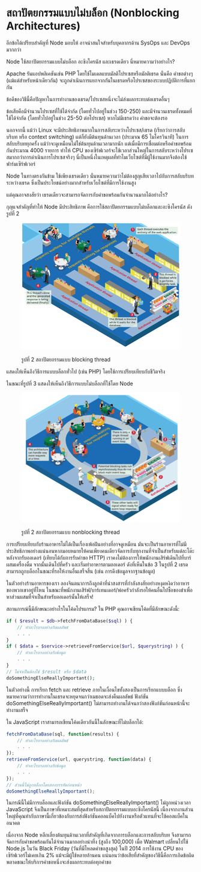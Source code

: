 # สถาปัตยกรรมแบบไม่บล็อก (Nonblocking Architectures)

อีกข้อได้เปรียบสำคัญที่ Node มอบให้ อาจน่าสนใจสำหรับบุคลากรด้าน SysOps และ DevOps มากกว่า&#x20;

Node ใช้สถาปัตยกรรมแบบไม่บล็อก อะซิงโครนัส และเธรดเดียว นี่หมายความว่าอย่างไร?&#x20;

Apache รันแอปพลิเคชันเช่น PHP โดยใช้โมเดลแบบมัลติโปรเซสหรือมัลติเธรด นั่นคือ คำขอต่างๆ (แม้แต่สำหรับหน้าเดียวกัน) จะถูกดำเนินการแยกจากกันในเธรดหรือโปรเซสของระบบปฏิบัติการที่แยกกัน&#x20;

ข้อดีของวิธีนี้คือปัญหาในการทำงานของเธรด/โปรเซสหนึ่งจะไม่ส่งผลกระทบต่อเธรดอื่นๆ&#x20;

ข้อเสียคือมีจำนวนโปรเซสที่ใช้ได้จำกัด (โดยทั่วไปอยู่ในช่วง 150-250) และมีจำนวนเธรดทั้งหมดที่ใช้ได้จำกัด (โดยทั่วไปอยู่ในช่วง 25-50 ต่อโปรเซส) หากไม่มีเธรดว่าง คำขอจะต้องรอ&#x20;

นอกจากนี้ แม้ว่า Linux จะมีประสิทธิภาพมากในการสลับระหว่างโปรเซส/เธรด (เรียกว่าการสลับบริบท หรือ context switching) แต่ก็ยังมีต้นทุนด้านเวลา (ประมาณ 65 ไมโครวินาที) ในการสลับบริบททุกครั้ง แม้ว่าจะดูเหมือนไม่ใช่ต้นทุนด้านเวลามากนัก แต่เมื่อมีการเชื่อมต่อหรือคำขอพร้อมกันประมาณ 4000 รายการ ทำให้ CPU ของเซิร์ฟเวอร์จะใช้เวลาส่วนใหญ่ในการสลับระหว่างโปรเซสมากกว่าการดำเนินการโปรเซสจริงๆ นี่เป็นหนึ่งในเหตุผลที่ทำไมเว็บไซต์ที่มีผู้ใช้งานมากจึงต้องใช้ฟาร์มเซิร์ฟเวอร์

Node ในทางตรงกันข้าม ใช้เพียงเธรดเดียว นั่นหมายความว่าไม่ต้องสูญเสียเวลาไปกับการสลับบริบทระหว่างเธรด ซึ่งเป็นประโยชน์อย่างมากสำหรับเว็บไซต์ที่มีการใช้งานสูง

แต่คุณอาจสงสัยว่า เธรดเดียวจะสามารถจัดการกับคำขอพร้อมกันจำนวนมากได้อย่างไร?&#x20;

กุญแจสำคัญที่ทำให้ Node มีประสิทธิภาพ คือการใช้สถาปัตยกรรมแบบไม่บล็อกและอะซิงโครนัส ดังรูปที่ 2

<figure><img src="../../../.gitbook/assets/image (3).png" alt=""><figcaption><p>รูปที่ 2 สถาปัตยกรรมแบบ blocking thread</p></figcaption></figure>

แสดงให้เห็นถึงวิธีการแบบบล็อกทั่วไป (เช่น PHP) โดยใช้การเปรียบเทียบกับชีวิตจริง&#x20;

ในขณะที่รูปที่ 3 แสดงให้เห็นถึงวิธีการแบบไม่บล็อกที่ใช้โดย Node



<figure><img src="../../../.gitbook/assets/image (4).png" alt=""><figcaption><p>รูปที่ 2 สถาปัตยกรรมแบบ nonblocking thread</p></figcaption></figure>

การเปรียบเทียบกับร้านอาหารไม่ได้เป็นเรื่องเพ้อฝันอย่างที่อาจดูเหมือน มันจะเป็นร้านอาหารที่ไม่มีประสิทธิภาพอย่างแน่นอนหากมอบหมายให้คนเพียงคนเดียวจัดการกับทุกงานที่จำเป็นสำหรับแต่ละโต๊ะ หลังจากรับออเดอร์ (เทียบได้กับการรับคำขอ HTTP) เราคงไม่ต้องการให้พนักงานเสิร์ฟเดินไปที่บาร์ ผสมเครื่องดื่ม จากนั้นเดินไปที่ครัว และเริ่มทำอาหารตามออเดอร์ ดังที่เห็นในข้อ 3 ในรูปที่ 2 เธรดสามารถถูกบล็อกในขณะที่รอให้งานอื่นเสร็จสิ้น (เช่น การดึงข้อมูลจากฐานข้อมูล)

ในตัวอย่างร้านอาหารของเรา ลองจินตนาการถึงลูกค้าที่น่าสงสารที่กำลังสงสัยอย่างหงุดหงิดว่าอาหารของพวกเขาอยู่ที่ไหน ในขณะที่พนักงานเสิร์ฟ/บาร์เทนเดอร์/พ่อครัวกำลังรอให้คนอื่นไปซื้อของชำเพื่อหาส่วนผสมที่จำเป็นสำหรับออเดอร์นั้นให้เสร็จ!

สถานการณ์นี้มีลักษณะอย่างไรในโค้ดโปรแกรม? ใน PHP คุณอาจเขียนโค้ดที่มีลักษณะดังนี้:

```php
if ( $result = $db->fetchFromDataBase($sql) ) {
    // ทำอะไรบางอย่างกับผลลัพธ์
    . . .
}
if ( $data = $service->retrieveFromService($url, $querystring) ) {
    // ทำอะไรบางอย่างกับข้อมูล
    . . .
}
// ไม่จำเป็นต้องใช้ $result หรือ $data
doSomethingElseReallyImportant();
```

ในตัวอย่างนี้ การเรียก fetch และ retrieve ภายในเงื่อนไขทั้งสองเป็นการเรียกแบบบล็อก ซึ่งหมายความว่าการทำงานในเธรดจะหยุดจนกว่าเมธอดจะส่งคืนผลลัพธ์ ฟังก์ชัน doSomethingElseReallyImportant() ไม่สามารถทำงานได้จนกว่าสองฟังก์ชันก่อนหน้านี้จะทำงานเสร็จ

ใน JavaScript เราสามารถเขียนโค้ดเดียวกันนี้ในลักษณะที่ไม่บล็อกได้:

```javascript
fetchFromDataBase(sql, function(results) {
    // ทำอะไรบางอย่างกับผลลัพธ์
    . . .
});
retrieveFromService(url, querystring, function(data) {
    // ทำอะไรบางอย่างกับข้อมูล
    . . .
});
// ส่วนนี้ไม่ถูกบล็อกโดยสองบรรทัดก่อนหน้า
doSomethingElseReallyImportant();
```

ในกรณีนี้ไม่มีการบล็อกและฟังก์ชัน doSomethingElseReallyImportant() ไม่ถูกหน่วงเวลา JavaScript จึงเป็นภาษาที่เหมาะสมที่สุดสำหรับสถาปัตยกรรมแบบอะซิงโครนัสนี้ เนื่องจากงานส่วนใหญ่ที่คุณทำกับภาษานี้เกี่ยวข้องกับการส่งฟังก์ชันคอลแบ็คไปยังงานหรือตัวแทนที่จะใช้คอลแบ็คในอนาคต

เนื่องจาก Node หลีกเลี่ยงต้นทุนด้านเวลาที่สำคัญที่เกิดจากการบล็อกและการสลับบริบท จึงสามารถจัดการกับคำขอพร้อมกันได้จำนวนมากอย่างน่าทึ่ง (สูงถึง 100,000) เมื่อ Walmart เปลี่ยนไปใช้ Node.js ในวัน Black Friday (วันที่มีโหลดคำขอสูงสุด) ในปี 2014 การใช้งาน CPU ของเซิร์ฟเวอร์ไม่เคยเกิน 2% แม้จะมีผู้ใช้หลายล้านคน แน่นอนว่าข้อเสียที่สำคัญของวิธีนี้คือการเกิดข้อผิดพลาดขณะให้บริการคำขอหนึ่งจะส่งผลกระทบต่อทุกคำขอ

